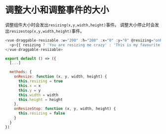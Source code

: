 # 调整大小和调整事件的大小

调整组件大小时会发出`resizing(x,y,width,height)`事件。 调整大小停止时会发出`resizestop(x,y,width,height)`事件。

~~~js
<vue-draggable-resizable :w="200" :h="200" :x="0" :y="0" @resizing="onResize" @resizestop="onResizeStop">
  <p>{{ resizing ? 'You are resizing me crazy' : 'This is my favourite shape' }}</p>
</vue-draggable-resizable>

export default () => ({
  [...]

  methods: {
    onResize: function (x, y, width, height) {
      this.resizing = true
      this.x = x
      this.y = y
      this.width = width
      this.height = height
    },
    onResizeStop: function (x, y, width, height) {
      this.resizing = false
    }
  }
})
~~~

